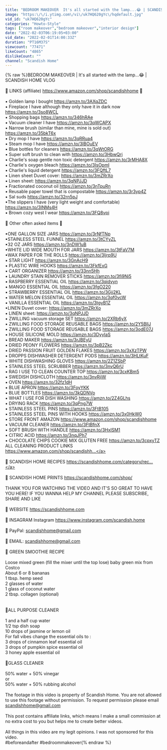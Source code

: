 ```yaml
---
title: "BEDROOM MAKEOVER  It's all started with the lamp...😂 | SCANDISH HOME VLOG"
image: "https:\/\/i.ytimg.com\/vi\/uk7HQ620gYc\/hqdefault.jpg"
vid_id: "uk7HQ620gYc"
categories: "Howto-Style"
tags: ["room makeover","bedroom makeover","interior design"]
date: "2022-02-03T06:19:05+03:00"
vid_date: "2022-02-01T14:00:33Z"
duration: "PT16M37S"
viewcount: "77471"
likeCount: "4865"
dislikeCount: ""
channel: "Scandish Home"
---
```

{% raw %}BEDROOM MAKEOVER |  It's all started with the lamp...😂  | SCANDISH HOME VLOG<br /><br />🌼 LINKS (affiliate) <a rel="nofollow" target="blank" href="https://www.amazon.com/shop/scandishhome">https://www.amazon.com/shop/scandishhome</a> 🌼<br /><br />▪ Golden lamp I bought  <a rel="nofollow" target="blank" href="https://amzn.to/3AXqZDC">https://amzn.to/3AXqZDC</a><br />▪ Fireplace I have although they only have it in dark now <a rel="nofollow" target="blank" href="https://amzn.to/3so8WCL">https://amzn.to/3so8WCL</a><br />▪ Shopping bags <a rel="nofollow" target="blank" href="https://amzn.to/346hRAe">https://amzn.to/346hRAe</a><br />▪ Vacuum cleaner I have <a rel="nofollow" target="blank" href="https://amzn.to/3qWCAPX">https://amzn.to/3qWCAPX</a><br />▪ Narrow brush (similar than mine, mine is sold out) <a rel="nofollow" target="blank" href="https://amzn.to/35bkT6x">https://amzn.to/35bkT6x</a><br />▪ Dry mop I have <a rel="nofollow" target="blank" href="https://amzn.to/3qRRua4">https://amzn.to/3qRRua4</a><br />▪ Steam mop I have <a rel="nofollow" target="blank" href="https://amzn.to/3IBOuEV">https://amzn.to/3IBOuEV</a><br />▪ Blue bottles for cleaners <a rel="nofollow" target="blank" href="https://amzn.to/3qWtORG">https://amzn.to/3qWtORG</a><br />▪ Super soft brush to clean with <a rel="nofollow" target="blank" href="https://amzn.to/3HbwQrj">https://amzn.to/3HbwQrj</a><br />▪ Charlie's soap gentle non toxic detergent <a rel="nofollow" target="blank" href="https://amzn.to/3rMHA8X">https://amzn.to/3rMHA8X</a><br />▪ Charlie's oxygen bleach <a rel="nofollow" target="blank" href="https://amzn.to/3IsOpmI">https://amzn.to/3IsOpmI</a><br />▪ Charlie's liquid detergent <a rel="nofollow" target="blank" href="https://amzn.to/3FQftL7">https://amzn.to/3FQftL7</a><br />▪ Linen sheet  Duvet cover: <a rel="nofollow" target="blank" href="https://amzn.to/3mZRrXo">https://amzn.to/3mZRrXo</a><br />▪ Linen sheet: <a rel="nofollow" target="blank" href="https://amzn.to/3qNPJJD">https://amzn.to/3qNPJJD</a><br />▪ Fractionated coconut oil <a rel="nofollow" target="blank" href="https://amzn.to/3nTpuRn">https://amzn.to/3nTpuRn</a><br />▪ Reusable paper towel that is compostable <a rel="nofollow" target="blank" href="https://amzn.to/3r3yp4Z">https://amzn.to/3r3yp4Z</a><br />▪ Sal suds <a rel="nofollow" target="blank" href="https://amzn.to/32rn5pJ">https://amzn.to/32rn5pJ</a><br />▪The slippers I have (very light weight and comfortable) <a rel="nofollow" target="blank" href="https://amzn.to/3INMs4H">https://amzn.to/3INMs4H</a><br />▪ Brown cozy west I wear <a rel="nofollow" target="blank" href="https://amzn.to/3FQ8vpi">https://amzn.to/3FQ8vpi</a><br /><br />🌼 Other often asked items 🌼<br /><br />▪ONE GALLON SIZE JARS <a rel="nofollow" target="blank" href="https://amzn.to/3rNfTNp">https://amzn.to/3rNfTNp</a><br />▪STAINLESS STEEL FUNNEL <a rel="nofollow" target="blank" href="https://amzn.to/3tCYyZL">https://amzn.to/3tCYyZL</a><br />▪32 OZ JARS <a rel="nofollow" target="blank" href="https://amzn.to/3nDW1uB">https://amzn.to/3nDW1uB</a><br />▪WHITE LID WIDE MOUTH FOR JARS <a rel="nofollow" target="blank" href="https://amzn.to/3tFaV7M">https://amzn.to/3tFaV7M</a><br />▪WAX PAPER FOR THE ROLLS <a rel="nofollow" target="blank" href="https://amzn.to/3Ijrp9U">https://amzn.to/3Ijrp9U</a><br />▪ STAR LIGHT <a rel="nofollow" target="blank" href="https://amzn.to/3GnAcH9">https://amzn.to/3GnAcH9</a><br />▪ PLASTIC WIRE HOOKS <a rel="nofollow" target="blank" href="https://amzn.to/3FkfExG">https://amzn.to/3FkfExG</a><br />▪ CART ORGANIZER <a rel="nofollow" target="blank" href="https://amzn.to/33nn5Hh">https://amzn.to/33nn5Hh</a><br />▪ LAUNDRY STAIN REMOVER STICKS <a rel="nofollow" target="blank" href="https://amzn.to/3fi9Ni5">https://amzn.to/3fi9Ni5</a><br />▪ RASPBERRY ESSENTIAL OIL <a rel="nofollow" target="blank" href="https://amzn.to/3qidvyn">https://amzn.to/3qidvyn</a><br />▪ MANGO ESSENTIAL OIL <a rel="nofollow" target="blank" href="https://amzn.to/3fgO220">https://amzn.to/3fgO220</a><br />▪ STRAWBERRY ESSENTIAL OIL <a rel="nofollow" target="blank" href="https://amzn.to/3Gjj2KL">https://amzn.to/3Gjj2KL</a><br />▪ WATER MELON ESSENTIAL OIL <a rel="nofollow" target="blank" href="https://amzn.to/3qf0vcW">https://amzn.to/3qf0vcW</a><br />▪ VANILLA ESSENTIAL OIL <a rel="nofollow" target="blank" href="https://amzn.to/3tgyB1Z">https://amzn.to/3tgyB1Z</a><br />▪LINEN Duvet cover: <a rel="nofollow" target="blank" href="https://amzn.to/3mZRrXo">https://amzn.to/3mZRrXo</a><br />▪ LINEN sheet: <a rel="nofollow" target="blank" href="https://amzn.to/3qNPJJD">https://amzn.to/3qNPJJD</a><br />▪ ZWILLING vacuum storage SET <a rel="nofollow" target="blank" href="https://amzn.to/2XRb6yX">https://amzn.to/2XRb6yX</a><br />▪ ZWILLING FOOD STORAGE REUSABLE BAGS <a rel="nofollow" target="blank" href="https://amzn.to/2Y5BllJ">https://amzn.to/2Y5BllJ</a><br />▪ ZWILLING FOOD STORAGE REUSABLE BAGS <a rel="nofollow" target="blank" href="https://amzn.to/3odE07J">https://amzn.to/3odE07J</a><br />▪ HOUSE SILICONE MOLD <a rel="nofollow" target="blank" href="https://amzn.to/3DyyIaS">https://amzn.to/3DyyIaS</a><br />▪ BREAD MAKER <a rel="nofollow" target="blank" href="https://amzn.to/3rJBEyU">https://amzn.to/3rJBEyU</a><br />▪ DRIED PEONY FLOWERS <a rel="nofollow" target="blank" href="https://amzn.to/3pB2Zkc">https://amzn.to/3pB2Zkc</a><br />▪ DRIED PASSION FRUIT GOLDEN FLAKES <a rel="nofollow" target="blank" href="https://amzn.to/3xXzTPW">https://amzn.to/3xXzTPW</a><br />▪ DROPPS DISHWASHER DETERGENT PODS  <a rel="nofollow" target="blank" href="https://amzn.to/3HLtKuF">https://amzn.to/3HLtKuF</a><br />▪ WHITE DISHWASHING GLOVES <a rel="nofollow" target="blank" href="https://amzn.to/2Z1ZSbP">https://amzn.to/2Z1ZSbP</a><br />▪ STAINLESS STEEL SCRUBBER <a rel="nofollow" target="blank" href="https://amzn.to/3nvQ6rU">https://amzn.to/3nvQ6rU</a><br />▪ RAG I USE TO CLEAN COUNTER TOP <a rel="nofollow" target="blank" href="https://amzn.to/3cxKBm5">https://amzn.to/3cxKBm5</a><br />▪ SWEDISH DISHCLOTH <a rel="nofollow" target="blank" href="https://amzn.to/3nvRjiW">https://amzn.to/3nvRjiW</a><br />▪ OVEN <a rel="nofollow" target="blank" href="https://amzn.to/32fz1dH">https://amzn.to/32fz1dH</a><br />▪ BLUE APRON <a rel="nofollow" target="blank" href="https://amzn.to/3FoyYKK">https://amzn.to/3FoyYKK</a><br />▪ BLUE BOTTLES <a rel="nofollow" target="blank" href="https://amzn.to/3kQDNVo">https://amzn.to/3kQDNVo</a><br />▪ WHAT I USE FOR DISH WASHING <a rel="nofollow" target="blank" href="https://amzn.to/2Z4GLhs">https://amzn.to/2Z4GLhs</a><br />▪ DRYING RACK <a rel="nofollow" target="blank" href="https://amzn.to/3qPng7W">https://amzn.to/3qPng7W</a><br />▪ STAINLESS STEEL PINS <a rel="nofollow" target="blank" href="https://amzn.to/3FtB105">https://amzn.to/3FtB105</a><br />▪ STAINLESS STEEL PINS WITH HOOKS <a rel="nofollow" target="blank" href="https://amzn.to/3x0HkW0">https://amzn.to/3x0HkW0</a><br />▪ STORE FRONT AMAZON <a rel="nofollow" target="blank" href="https://www.amazon.com/shop/scandishhome">https://www.amazon.com/shop/scandishhome</a><br />▪ VACUUM CLEANER <a rel="nofollow" target="blank" href="https://amzn.to/3FtBfnX">https://amzn.to/3FtBfnX</a><br />▪ SOFT BRUSH WITH HANDLE <a rel="nofollow" target="blank" href="https://amzn.to/3HxISM1">https://amzn.to/3HxISM1</a><br />▪ CITRIC ACID <a rel="nofollow" target="blank" href="https://amzn.to/3nqJPh7">https://amzn.to/3nqJPh7</a> <br />▪ CHOCOLATE CHIPS COOKIE MIX GLUTEN FREE <a rel="nofollow" target="blank" href="https://amzn.to/3cpxyTZ">https://amzn.to/3cpxyTZ</a><br />ALL CLEANING PRODUCT LINKS <a rel="nofollow" target="blank" href="https://www.amazon.com/shop/scandishh...">https://www.amazon.com/shop/scandishh...</a><br /><br />🌼 SCANDISH HOME RECIPES <a rel="nofollow" target="blank" href="https://scandishhome.com/category/rec...">https://scandishhome.com/category/rec...</a><br /><br />🌼 SCANDISH HOME PRINTS <a rel="nofollow" target="blank" href="https://scandishhome.com/shop/">https://scandishhome.com/shop/</a><br /><br />THANK YOU FOR WATCHING THE VIDEO AND IT'S SO GREAT TO HAVE YOU HERE! IF YOU WANNA HELP MY CHANNEL PLEASE SUBSCRIBE, SHARE AND LIKE<br /><br />🌼 WEBSITE  <a rel="nofollow" target="blank" href="https://scandishhome.com">https://scandishhome.com</a><br /><br />🌼 INSAGRAM Instagram  <a rel="nofollow" target="blank" href="https://www.instagram.com/scandish.home">https://www.instagram.com/scandish.home</a><br /><br />🌼 PayPal: scandishhome@gmail.com<br /><br />🌼 EMAIL: scandishhome@gmail.com<br /><br />🌼 GREEN SMOOTHIE RECIPE <br /><br />Loose mixed green (fill the mixer until the top lose) baby green mix from Costco<br />About 6 or 8 bananas<br />1 tbsp. hemp seed<br />2 glasses of water <br />1 glass of coconut water<br />2 tbsp. collagen (optional)<br /><br /><br />🌿ALL PURPOSE CLEANER <br /><br />1 and a half cup water<br />1/2 tsp dish soap<br />10 drops of jasmine or lemon oil<br />For fall vibes change the essential oils to : <br />3 drops of cinnamon leaf essential oil <br />3 drops of pumpkin spice essential oil<br />3 honey apple essential oil <br /><br />🌿GLASS CLEANER<br /><br />50% water + 50% vinegar<br />or<br />50% water + 50% rubbing alcohol<br /><br />The footage in this video is property of Scandish Home. You are not allowed to use this footage without permission. To request permission please email scandishhome@gmail.com<br /><br /> This post contains affiliate links, which means I make a small commission at no extra cost to you but helps me to create better videos.<br /><br /> All things in this video are my legit opinions. I was not sponsored for this video.<br />#beforeandafter #bedroommakeover{% endraw %}
